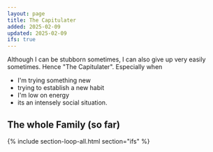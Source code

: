 ```yaml
---
layout: page
title: The Capitulater
added: 2025-02-09
updated: 2025-02-09
ifs: true
---
```


Although I can be stubborn sometimes, I can also give up very easily sometimes. Hence "The Capitulater". Especially when

- I'm trying something new
- trying to establish a new habit
- I'm low on energy
- its an intensely social situation.

## The whole Family (so far)

{% include section-loop-all.html section="ifs" %}